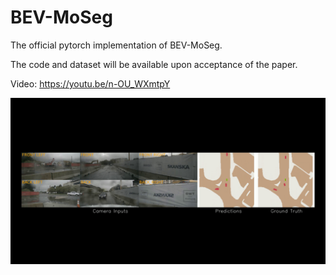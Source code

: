 # BEV-MoSeg
The official pytorch implementation of BEV-MoSeg.

The code and dataset will be available upon acceptance of the paper.

Video: https://youtu.be/n-OU_WXmtpY

[![IMAGE ALT TEXT](https://github.com/lab-sun/BEV-MoSeg/blob/main/cover.jpg)](https://youtu.be/n-OU_WXmtpY "video")
